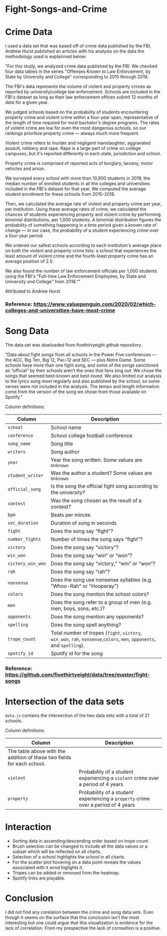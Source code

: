 # Fight-Songs-and-Crime

#

# Crime Data

I used a data set that was based off of crime data published by the FBI, Andrew Hurst published an articles with his analysis on the data the methodology used is explainned below:

"For this study, we analyzed crime data published by the FBI. We checked four data tables in the series "Offenses Known to Law Enforcement, by State by University and College" corresponding to 2015 through 2018.

The FBI's data represents the volume of violent and property crimes as reported by university/college law enforcement. Schools are included in the FBI's dataset as long as their law enforcement offices submit 12 months of data for a given year.

We judged schools based on the probability of students encountering property crime and violent crime within a four-year span, representative of the length of time required for most bachelor's degree programs. The rates of violent crime are low for even the most dangerous schools, so our rankings prioritize property crime — always much more frequent.

Violent crime refers to murder and negligent manslaughter, aggravated assault, robbery and rape. Rape is a large part of crime on college campuses, but it's reported differently in each state, jurisdiction and school.

Property crime is comprised of reported acts of burglary, larceny, motor vehicles and arson.

We surveyed every school with more than 10,800 students in 2018, the median number of enrolled students in all the colleges and universities included in the FBI's dataset for that year. We computed the average student enrollment for these schools from 2015–2018.

Then, we calculated the average rate of violent and property crime per year, per institution. Using these average rates of crime, we calculated the chances of students experiencing property and violent crime by performing binomial distributions, per 1,000 students. A binomial distribution figures the probability of something happening in a time period given a known rate of change — in our case, the probability of a student experiencing crime over a four-year period.

We ordered our safest schools according to each institution's average place on both the violent and property crime lists: a school that experiences the least amount of violent crime and the fourth-least property crime has an average position of 2.5.

We also found the number of law enforcement officials per 1,000 students using the FBI's "Full-time Law Enforcement Employees, by State and University and College" from 2018.""

Attributed to Andrew Hurst

### Reference: https://www.valuepenguin.com/2020/02/which-colleges-and-universities-have-most-crime

##

#

#

# Song Data

The data set was dowloaded from fivethirtyeight github repository.

"Data about fight songs from all schools in the Power Five conferences — the ACC, Big Ten, Big 12, Pac-12 and SEC — plus Notre Dame. Some schools have more than one fight song, and some of the songs sanctioned as “official” by their schools aren’t the ones that fans sing out. We chose the songs that seemed best-known and best-loved. We also limited our analysis to the lyrics sung most regularly and also published by the school, so some verses were not included in the analysis. The tempo and length information come from the version of the song we chose from those available on Spotify."

Column definitions:

| Column            | Description                                                                                                             |
| ----------------- | ----------------------------------------------------------------------------------------------------------------------- |
| `school`          | School name                                                                                                             |
| `conference`      | School college football conference                                                                                      |
| `song_name`       | Song title                                                                                                              |
| `writers`         | Song author                                                                                                             |
| `year`            | Year the song written. Some values are `Unknown`                                                                        |
| `student_writer`  | Was the author a student? Some values are `Unknown`                                                                     |
| `official_song`   | Is the song the official fight song according to the university?                                                        |
| `contest`         | Was the song chosen as the result of a contest?                                                                         |
| `bpm`             | Beats per minute                                                                                                        |
| `sec_duration`    | Duration of song in seconds                                                                                             |
| `fight`           | Does the song say “fight”?                                                                                              |
| `number_fights`   | Number of times the song says “fight”?                                                                                  |
| `victory`         | Does the song say “victory”?                                                                                            |
| `win_won`         | Does the song say “win” or “won”?                                                                                       |
| `victory_win_won` | Does the song say “victory,” “win” or “won”?                                                                            |
| `rah`             | Does the song say “rah”?                                                                                                |
| `nonsense`        | Does the song use nonsense syllables (e.g. "Whoo-Rah" or "Hooperay")                                                    |
| `colors`          | Does the song mention the school colors?                                                                                |
| `men`             | Does the song refer to a group of men (e.g. men, boys, sons, etc.)?                                                     |
| `opponents`       | Does the song mention any opponents?                                                                                    |
| `spelling`        | Does the song spell anything?                                                                                           |
| `trope_count`     | Total number of tropes (`fight`, `victory`, `win_won`, `rah`, `nonsense`,`colors`, `men`, `opponents`, and `spelling`). |
| `spotify_id`      | Spotify id for the song                                                                                                 |

### Reference: https://github.com/fivethirtyeight/data/tree/master/fight-songs

#

#

# Intersection of the data sets

`data.js` contains the intersection of the two data sets with a total of 21 schools.

Column definitions:

| Column                                                                 | Description                                                                       |
| ---------------------------------------------------------------------- | --------------------------------------------------------------------------------- |
| The table above with the addition of these two fields for each school. |
| `violent`                                                              | Probability of a student experiencing a `violent` crime over a period of 4 years  |
| `property`                                                             | Probability of a student experiencing a `property` crime over a period of 4 years |

#

#

# Interaction

- Sorting data in ascending/descending order based on trope count.
- Brush selection can be changed to include all the data values or a subset which will be reflected on all charts.
- Selection of a school highlights the school in all charts.
- For the scatter plot hovering on a data point reveals the values associated with it annd higlights it.
- Tropes can be added or removed from the heatmap.
- Spotify links are playable.

#

# Conclusion

I did not find any corelation between the crime and song data sets. Even though it seems on the surface that this conclusion isn't the most interesting but one could argue that this visualization is evidence for the lack of correlation. From my prespective the lack of correaltion is a positive.
